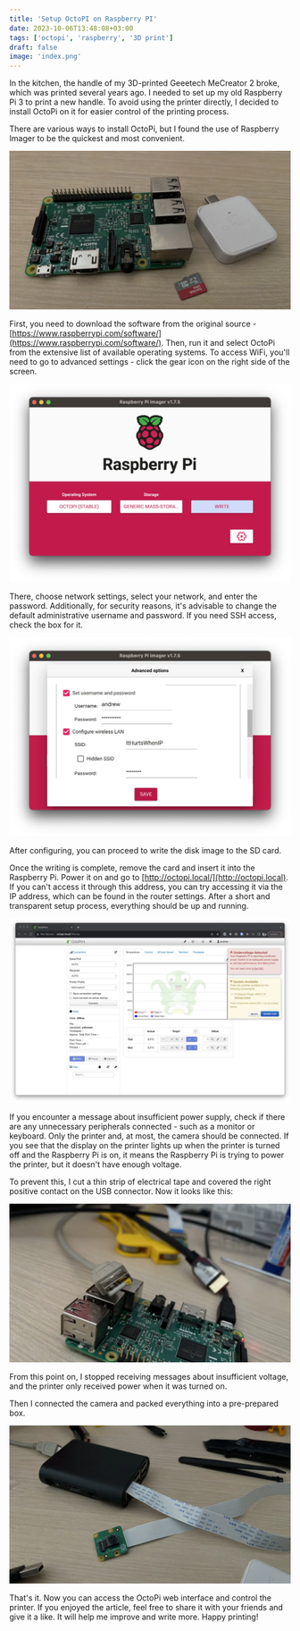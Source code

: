 ```yaml
---
title: 'Setup OctoPI on Raspberry PI'
date: 2023-10-06T13:48:08+03:00
tags: ['octopi', 'raspberry', '3D print']
draft: false
image: 'index.png'
---
```


In the kitchen, the handle of my 3D-printed Geeetech MeCreator 2 broke, which was printed several years ago. I needed to set up my old Raspberry Pi 3 to print a new handle. To avoid using the printer directly, I decided to install OctoPi on it for easier control of the printing process.

There are various ways to install OctoPi, but I found the use of Raspberry Imager to be the quickest and most convenient.

<!--more-->

![IMG_9649.webp](IMG_9649.webp)

First, you need to download the software from the original source - [https://www.raspberrypi.com/software/](https://www.raspberrypi.com/software/). Then, run it and select OctoPi from the extensive list of available operating systems. To access WiFi, you'll need to go to advanced settings - click the gear icon on the right side of the screen.

![1.webp](2.webp)

There, choose network settings, select your network, and enter the password. Additionally, for security reasons, it's advisable to change the default administrative username and password. If you need SSH access, check the box for it.

![2.webp](1.webp)

After configuring, you can proceed to write the disk image to the SD card.

Once the writing is complete, remove the card and insert it into the Raspberry Pi. Power it on and go to [http://octopi.local/](http://octopi.local). If you can't access it through this address, you can try accessing it via the IP address, which can be found in the router settings. After a short and transparent setup process, everything should be up and running.

![3.webp](3.webp)

If you encounter a message about insufficient power supply, check if there are any unnecessary peripherals connected - such as a monitor or keyboard. Only the printer and, at most, the camera should be connected. If you see that the display on the printer lights up when the printer is turned off and the Raspberry Pi is on, it means the Raspberry Pi is trying to power the printer, but it doesn't have enough voltage.

To prevent this, I cut a thin strip of electrical tape and covered the right positive contact on the USB connector. Now it looks like this:

![IMG_9651.webp](IMG_9651.webp)

From this point on, I stopped receiving messages about insufficient voltage, and the printer only received power when it was turned on.

Then I connected the camera and packed everything into a pre-prepared box.

![IMG_9653.webp](IMG_9653.webp)

That's it. Now you can access the OctoPi web interface and control the printer. If you enjoyed the article, feel free to share it with your friends and give it a like. It will help me improve and write more. Happy printing!
